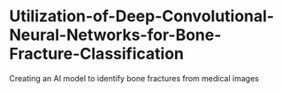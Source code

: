 # Utilization-of-Deep-Convolutional-Neural-Networks-for-Bone-Fracture-Classification
 Creating an AI model to identify bone fractures from medical images
